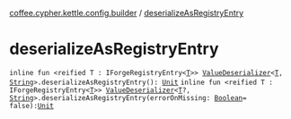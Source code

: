 [coffee.cypher.kettle.config.builder](index.md) / [deserializeAsRegistryEntry](./deserialize-as-registry-entry.md)

# deserializeAsRegistryEntry

`inline fun <reified T : IForgeRegistryEntry<`[`T`](deserialize-as-registry-entry.md#T)`>> `[`ValueDeserializer`](../coffee.cypher.kettle.config.builder.type/-value-deserializer/index.md)`<`[`T`](deserialize-as-registry-entry.md#T)`, `[`String`](https://kotlinlang.org/api/latest/jvm/stdlib/kotlin/-string/index.html)`>.deserializeAsRegistryEntry(): `[`Unit`](https://kotlinlang.org/api/latest/jvm/stdlib/kotlin/-unit/index.html)
`inline fun <reified T : IForgeRegistryEntry<`[`T`](deserialize-as-registry-entry.md#T)`>> `[`ValueDeserializer`](../coffee.cypher.kettle.config.builder.type/-value-deserializer/index.md)`<`[`T`](deserialize-as-registry-entry.md#T)`?, `[`String`](https://kotlinlang.org/api/latest/jvm/stdlib/kotlin/-string/index.html)`>.deserializeAsRegistryEntry(errorOnMissing: `[`Boolean`](https://kotlinlang.org/api/latest/jvm/stdlib/kotlin/-boolean/index.html)` = false): `[`Unit`](https://kotlinlang.org/api/latest/jvm/stdlib/kotlin/-unit/index.html)